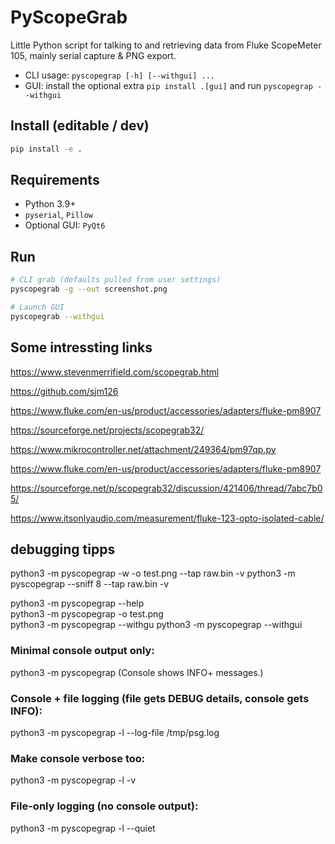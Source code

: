 # PyScopeGrab
Little Python script for talking to and retrieving data from Fluke ScopeMeter 105, mainly serial capture & PNG export. 

- CLI usage: `pyscopegrap [-h] [--withgui] ...`
- GUI: install the optional extra `pip install .[gui]` and run `pyscopegrap --withgui`

## Install (editable / dev)
```bash
pip install -e .
```

## Requirements
- Python 3.9+
- `pyserial`, `Pillow`
- Optional GUI: `PyQt6`

## Run
```bash
# CLI grab (defaults pulled from user settings)
pyscopegrab -g --out screenshot.png

# Launch GUI
pyscopegrab --withgui
```

## Some intressting links
https://www.stevenmerrifield.com/scopegrab.html

https://github.com/sjm126

https://www.fluke.com/en-us/product/accessories/adapters/fluke-pm8907

https://sourceforge.net/projects/scopegrab32/

https://www.mikrocontroller.net/attachment/249364/pm97qp.py

https://www.fluke.com/en-us/product/accessories/adapters/fluke-pm8907

https://sourceforge.net/p/scopegrab32/discussion/421406/thread/7abc7b05/

https://www.itsonlyaudio.com/measurement/fluke-123-opto-isolated-cable/

## debugging tipps
python3 -m pyscopegrap -w -o test.png --tap raw.bin -v
python3 -m pyscopegrap --sniff 8 --tap raw.bin -v  

python3 -m pyscopegrap --help            
python3 -m pyscopegrap -o test.png  
python3 -m pyscopegrap --withgu
python3 -m pyscopegrap --withgui

### Minimal console output only:
python3 -m pyscopegrap
(Console shows INFO+ messages.)

### Console + file logging (file gets DEBUG details, console gets INFO):
python3 -m pyscopegrap -l --log-file /tmp/psg.log

### Make console verbose too:
python3 -m pyscopegrap -l -v


### File-only logging (no console output):
python3 -m pyscopegrap -l --quiet


